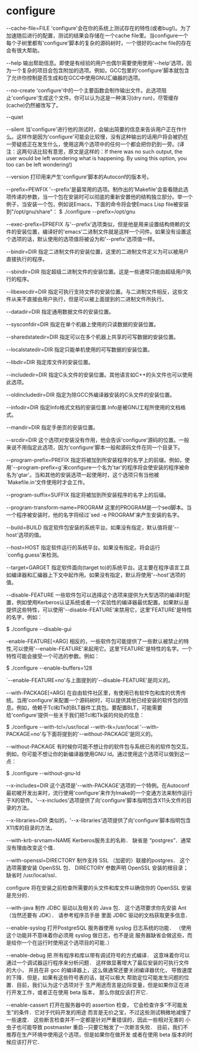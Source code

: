 # configure

<!-- enable-shared 动态 -->
<!-- enable-optimizations 编译优化 -->
<!-- with-openssl 设置自定义 openssl 安装路径 -->
<!-- enable-shared=no enable-static=yes （静态） -->
<!-- enable-shared=yes enable-static=no （动态） -->

--cache-file=FILE
'configure'会在你的系统上测试存在的特性(或者bug!)。为了加速随后进行的配置，测试的结果会存储在一个cache file里。当configure一个每个子树里都有'configure'脚本的复杂的源码树时，一个很好的cache file的存在会有很大帮助。

--help
输出帮助信息。即使是有经验的用户也偶尔需要使用使用'--help'选项，因为一个复杂的项目会包含附加的选项。例如，GCC包里的'configure'脚本就包含了允许你控制是否生成和在GCC中使用GNU汇编器的选项。


--no-create
'configure'中的一个主要函数会制作输出文件。此选项阻止'configure'生成这个文件。你可以认为这是一种演习(dry run)，尽管缓存(cache)仍然被改写了。


--quiet

--silent
当'configure'进行他的测试时，会输出简要的信息来告诉用户正在作什么。这样作是因为'configure'可能会比较慢，没有这种输出的话用户将会被扔在一旁疑惑正在发生什么，使用这两个选项中的任何一个都会把你扔到一旁。(译注：这两句话比较有意思，原文是这样的：If there was no such output, the user would be left wondering what is happening. By using this option, you too can be left wondering!)


--version
打印用来产生'configure'脚本的Autoconf的版本号。


--prefix=PEWFIX
'--prefix'是最常用的选项。制作出的'Makefile'会查看随此选项传递的参数，当一个包在安装时可以彻底的重新安置他的结构独立部分。举一个例子，当安装一个包，例如说Emacs，下面的命令将会使Emacs Lisp file被安装到"/opt/gnu/share"：
$ ./configure --prefix=/opt/gnu


--exec-prefix=EPREFIX
与'--prefix'选项类似，但是他是用来设置结构倚赖的文件的安装位置，编译好的'emacs'二进制文件就是这样一个问件。如果没有设置这个选项的话，默认使用的选项值将被设为和'--prefix'选项值一样。


--bindir=DIR
指定二进制文件的安装位置，这里的二进制文件定义为可以被用户直接执行的程序。


--sbindir=DIR
指定超级二进制文件的安装位置。这是一些通常只能由超级用户执行的程序。


--libexecdir=DIR
指定可执行支持文件的安装位置。与二进制文件相反，这些文件从来不直接由用户执行，但是可以被上面提到的二进制文件所执行。


--datadir=DIR
指定通用数据文件的安装位置。


--sysconfdir=DIR
指定在单个机器上使用的只读数据的安装位置。


--sharedstatedir=DIR
指定可以在多个机器上共享的可写数据的安装位置。


--localstatedir=DIR
指定只能单机使用的可写数据的安装位置。

--libdir=DIR
指定库文件的安装位置。


--includedir=DIR
指定C头文件的安装位置。其他语言如C++的头文件也可以使用此选项。


--oldincludedir=DIR
指定为除GCC外编译器安装的C头文件的安装位置。


--infodir=DIR
指定Info格式文档的安装位置.Info是被GNU工程所使用的文档格式。


--mandir=DIR
指定手册页的安装位置。


--srcdir=DIR
这个选项对安装没有作用，他会告诉'configure'源码的位置。一般来说不用指定此选项，因为'configure'脚本一般和源码文件在同一个目录下。


--program-prefix=PREFIX
指定将被加到所安装程序的名字上的前缀。例如，使用'--program-prefix=g'来configure一个名为'tar'的程序将会使安装的程序被命名为'gtar'。当和其他的安装选项一起使用时，这个选项只有当他被`Makefile.in'文件使用时才会工作。


--program-suffix=SUFFIX
指定将被加到所安装程序的名字上的后缀。


--program-transform-name=PROGRAM
这里的PROGRAM是一个sed脚本。当一个程序被安装时，他的名字将经过`sed -e PROGRAM'来产生安装的名字。


--build=BUILD
指定软件包安装的系统平台。如果没有指定，默认值将是'--host'选项的值。


--host=HOST
指定软件运行的系统平台。如果没有指定。将会运行`config.guess'来检测。


--target=GARGET
指定软件面向(target to)的系统平台。这主要在程序语言工具如编译器和汇编器上下文中起作用。如果没有指定，默认将使用'--host'选项的值。


--disable-FEATURE
一些软件包可以选择这个选项来提供为大型选项的编译时配置，例如使用Kerberos认证系统或者一个实验性的编译器最优配置。如果默认是提供这些特性，可以使用'--disable-FEATURE'来禁用它，这里'FEATURE'是特性的名字，例如：

$ ./configure --disable-gui


-enable-FEATURE[=ARG]
相反的，一些软件包可能提供了一些默认被禁止的特性,可以使用'--enable-FEATURE'来起用它。这里'FEATURE'是特性的名字。一个特性可能会接受一个可选的参数。例如：

$ ./configure --enable-buffers=128

`--enable-FEATURE=no'与上面提到的'--disable-FEATURE'是同义的。


--with-PACKAGE[=ARG]
在自由软件社区里，有使用已有软件包和库的优秀传统。当用'configure'来配置一个源码树时，可以提供其他已经安装的软件包的信息。例如，倚赖于Tcl和Tk的BLT器件工具包。要配置BLT，可能需要给'configure'提供一些关于我们把Tcl和Tk装的何处的信息：

$ ./configure --with-tcl=/usr/local --with-tk=/usr/local
'--with-PACKAGE=no'与下面将提到的'--without-PACKAGE'是同义的。


--without-PACKAGE
有时候你可能不想让你的软件包与系统已有的软件包交互。例如，你可能不想让你的新编译器使用GNU ld。通过使用这个选项可以做到这一点：

$ ./configure --without-gnu-ld


--x-includes=DIR
这个选项是'--with-PACKAGE'选项的一个特例。在Autoconf最初被开发出来时，流行使用'configure'来作为Imake的一个变通方法来制作运行于X的软件。'--x-includes'选项提供了向'configure'脚本指明包含X11头文件的目录的方法。


--x-libraries=DIR
类似的，'--x-libraries'选项提供了向'configure'脚本指明包含X11库的目录的方法。


--with-krb-srvnam=NAME
Kerberos服务主的名称． 缺省是 “postgres”．通常没有理由改变这个值． 

--with-openssl=DIRECTORY
制作支持 SSL （加密的）联接的postgres． 这个选项需要安装 OpenSSL 包． DIRECTORY 参数声明 OpenSSL 安装的根目录；缺省时 /usr/local/ssl． 

configure 将在安装之前检查所需要的头文件和库文件以确信你的 OpenSSL 安装是充分的． 

--with-java
制作 JDBC 驱动以及相关的 Java 包． 这个选项要求你先安装 Ant （当然还要有 JDK）． 请参考程序员手册 里面 JDBC 驱动的文档获取更多信息． 

--enable-syslog
打开PostgreSQL 服务器使用 syslog 日志系统的功能． （使用这个功能并不意味着你必须用 syslog 做日志，也不是说 服务器缺省会做这些，而是给你一个在运行时使用这个选项目的可能．） 

--enable-debug
把 所有程序和库以带有调试符号的方式编译． 这意味着你可以通过一个调试器运行程序来分析问题． 这样做显著增大了最后安装的可执行文件的大小， 并且在非 gcc 的编译器上，这么做通常还要关闭编译器优化， 导致速度的下降．但是，如果有这些符号表的话，就可以极大 帮助定位可能发生问题的位置．目前，我们认为这个选项对于 生产用途而言是边际变量，但是如果你正在进行开发工作，或者正在使用 beta 版本， 那么你就应该打开它． 

--enable-cassert
打开在服务器中的 assertion 检查， 它会检查许多“不可能发生”的条件．它对于代码开发的用途 而言是无价之宝，不过这些测试稍微地减慢了一些速度． 这些断言检查并不一定都是针对严重错误的，因此一些相对无害的 小虫子也可能导致 postmaster 重启--只要它触发了一次断言失败． 目前，我们不推荐在生产环境中使用这个选项，但是如果你在做开发 或者在使用 beta 版本的时候应该打开它． 
